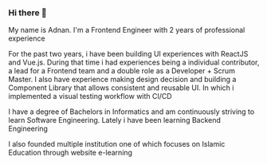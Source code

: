 ### Hi there 👋
My name is Adnan. I'm a Frontend Engineer with 2 years of professional experience

For the past two years, i have been building UI experiences with ReactJS and Vue.js. During that time i had experiences being a individual contributor, a lead for a Frontend team and a double role as a Developer + Scrum Master. I also have experience making design decision and building a Component Library that allows consistent and reusable UI. In which i implemented a visual testing workflow with CI/CD

I have a degree of Bachelors in Informatics and am continuously striving to learn Software Engineering. Lately i have been learning Backend Engineering

I also founded multiple institution one of which focuses on Islamic Education through website e-learning
